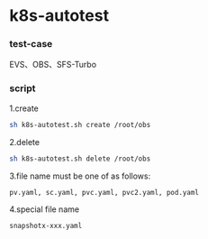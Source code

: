 # k8s-autotest

### test-case
EVS、OBS、SFS-Turbo

### script

1.create
```bash
sh k8s-autotest.sh create /root/obs
```

2.delete
```bash
sh k8s-autotest.sh delete /root/obs
```

3.file name must be one of as follows:
```txt
pv.yaml, sc.yaml, pvc.yaml, pvc2.yaml, pod.yaml
```

4.special file name
```txt
snapshotx-xxx.yaml
```
